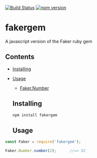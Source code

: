 [![Build Status](https://travis-ci.org/mrstebo/fakergem.svg?branch=master)](https://travis-ci.org/mrstebo/fakergem)
[![npm version](https://badge.fury.io/js/fakergem.svg)](https://badge.fury.io/js/fakergem)

# fakergem
A javascript version of the Faker ruby gem

Contents
--------

- [Installing](#installing)
- [Usage](#usage)
  - [Faker.Number](doc/number.md)

  ## Installing

  ```bash
  npm install fakergem
  ```

  ## Usage

```js
const Faker = require('fakergem');

Faker.Number.number(2);      //=> 52
```
